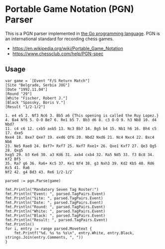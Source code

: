 # Portable Game Notation (PGN) Parser

This is a PGN parser implemented in [the Go programming language](https://golang.org/). PGN is an international standard for recording chess games.

- https://en.wikipedia.org/wiki/Portable_Game_Notation
- https://www.chessclub.com/help/PGN-spec

## Usage

```
var game = `[Event "F/S Return Match"]
[Site "Belgrade, Serbia JUG"]
[Date "1992.11.04"]
[Round "29"]
[White "Fischer, Robert J."]
[Black "Spassky, Boris V."]
[Result "1/2-1/2"]

1. e4 e5 2. Nf3 Nc6 3. Bb5 a6 {This opening is called the Ruy Lopez.}
4. Ba4 Nf6 5. O-O Be7 6. Re1 b5 7. Bb3 d6 8. c3 O-O 9. h3 Nb8 10. d4 Nbd7
11. c4 c6 12. cxb5 axb5 13. Nc3 Bb7 14. Bg5 b4 15. Nb1 h6 16. Bh4 c5 17. dxe5
Nxe4 18. Bxe7 Qxe7 19. exd6 Qf6 20. Nbd2 Nxd6 21. Nc4 Nxc4 22. Bxc4 Nb6
23. Ne5 Rae8 24. Bxf7+ Rxf7 25. Nxf7 Rxe1+ 26. Qxe1 Kxf7 27. Qe3 Qg5 28. Qxg5
hxg5 29. b3 Ke6 30. a3 Kd6 31. axb4 cxb4 32. Ra5 Nd5 33. f3 Bc8 34. Kf2 Bf5
35. Ra7 g6 36. Ra6+ Kc5 37. Ke1 Nf4 38. g3 Nxh3 39. Kd2 Kb5 40. Rd6 Kc5 41. Ra6
Nf2 42. g4 Bd3 43. Re6 1/2-1/2`

parsed := pgn.Parse(game)

fmt.Println("Mandatory Seven Tag Roster:")
fmt.Println("Event: ", parsed.TagPairs.Event)
fmt.Println("Site: ", parsed.TagPairs.Event)
fmt.Println("Date: ", parsed.TagPairs.Event)
fmt.Println("Round: ", parsed.TagPairs.Event)
fmt.Println("White: ", parsed.TagPairs.Event)
fmt.Println("Black: ", parsed.TagPairs.Event)
fmt.Println("Result: ", parsed.TagPairs.Event)
fmt.Println()
for i, entry := range parsed.Movetext {
    fmt.Printf("%d. %s %s %s\n", entry.White, entry.Black, strings.Join(entry.Comments, ", "))
}
```
